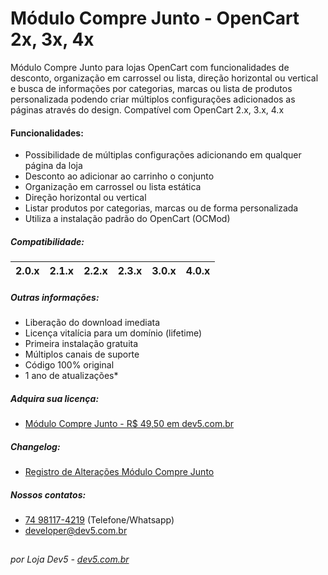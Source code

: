 # Módulo Compre Junto - OpenCart 2x, 3x, 4x
Módulo Compre Junto para lojas OpenCart com funcionalidades de desconto, organização em carrossel ou lista, direção horizontal ou vertical e busca de informações por categorias, marcas ou lista de produtos personalizada podendo criar múltiplos configurações adicionados as páginas através do design. Compatível com OpenCart 2.x, 3.x, 4.x

#### Funcionalidades:
- Possibilidade de múltiplas configurações adicionando em qualquer página da loja
- Desconto ao adicionar ao carrinho o conjunto
- Organização em carrossel ou lista estática
- Direção horizontal ou vertical
- Listar produtos por categorias, marcas ou de forma personalizada
- Utiliza a instalação padrão do OpenCart (OCMod)

##### Compatibilidade:
|2.0.x|2.1.x|2.2.x|2.3.x|3.0.x|4.0.x|
|-|-|-|-|-|-|

##### Outras informações:
- Liberação do download imediata
- Licença vitalícia para um domínio (lifetime)
- Primeira instalação gratuita
- Múltiplos canais de suporte
- Código 100% original
- 1 ano de atualizações*

##### Adquira sua licença:
- [Módulo Compre Junto - R$ 49,50 em dev5.com.br](https://dev5.com.br/opencart/modulos/compre-junto)

##### Changelog:
- [Registro de Alterações Módulo Compre Junto](https://dev5.com.br/opencart/modulos/compre-junto#changelog)

##### Nossos contatos:
- [74 98117-4219](https://api.whatsapp.com/send?phone=5574981174219) (Telefone/Whatsapp)
- [developer@dev5.com.br](mailto:developer@dev5.com.br)
##
###### por Loja Dev5 - [dev5.com.br](https://dev5.com.br)
